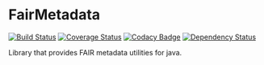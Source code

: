 # FairMetadata
[![Build Status](https://travis-ci.org/DTL-FAIRData/fairmetadata4j.svg?branch=develop)](https://travis-ci.org/DTL-FAIRData/fairmetadata4j)
[![Coverage Status](https://coveralls.io/repos/github/DTL-FAIRData/fairmetadata4j/badge.svg?branch=develop)](https://coveralls.io/github/DTL-FAIRData/fairmetadata4j?branch=develop)
[![Codacy Badge](https://api.codacy.com/project/badge/Grade/4da11eadd7034bf6acc1b0e8ca43a469)](https://www.codacy.com/app/burger-github/FairMetadata?utm_source=github.com&amp;utm_medium=referral&amp;utm_content=DTL-FAIRData/FairMetadata&amp;utm_campaign=Badge_Grade)
[![Dependency Status](https://www.versioneye.com/user/projects/589d8fbd6a7781002af2024d/badge.svg?style=flat-square)](https://www.versioneye.com/user/projects/589d8fbd6a7781002af2024d)

Library that provides FAIR metadata utilities for java.
